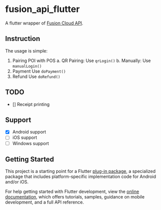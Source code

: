 # fusion_api_flutter

A flutter wrapper of [Fusion Cloud API](https://datameshgroup.github.io/fusion/docs/getting-started).

## Instruction

The usage is simple:

1. Pairing POI with POS
  a. QR Pairing: Use `qrLogin()`
  b. Manually: Use `manualLogin()`
2. Payment
  Use `doPayment()`
3. Refund
  Use `doRefund()`

## TODO
- [] Receipt printing

## Support

- [x] Android support
- [ ] iOS support
- [ ] Windows support

## Getting Started

This project is a starting point for a Flutter
[plug-in package](https://flutter.dev/developing-packages/),
a specialized package that includes platform-specific implementation code for
Android and/or iOS.

For help getting started with Flutter development, view the
[online documentation](https://flutter.dev/docs), which offers tutorials,
samples, guidance on mobile development, and a full API reference.
